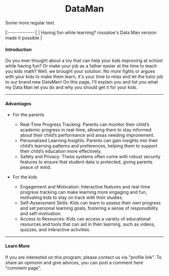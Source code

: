 <div style="text-align: center;">
  <h1>DataMan</h1>
</div>

Some more regular text.


|:-------------:|
| Having fun while learning? rossatoe's Data Man version made it possible |

#### Introduction
Do you ever thought about a toy that can help your kids improving at school while having fun? Or make your job as a father easier at the time to teach you kids math? Well, we brought your solution.
No more fights or argues with your kids to make them learn, it's your time to relax and let the tutor job to our brand new DataMan!
On this page, I'll explain you and list you what my Data Man let you do and why you should get it for your kids.

---

#### Advantages
- For the parents
  * Real-Time Progress Tracking: Parents can monitor their child’s academic progress in real-time, allowing them to stay informed about their child’s performance and areas needing improvement.
  * Personalized Learning Insights: Parents can gain insights into their child’s learning patterns and preferences, helping them to support their child’s education more effectively.
  * Safety and Privacy: These systems often come with robust security features to ensure that student data is protected, giving parents peace of mind.

- For the kids
  * Engagement and Motivation: Interactive features and real-time progress tracking can make learning more engaging and fun, motivating kids to stay on track with their studies.
  * Self-Assessment Skills: Kids can learn to assess their own progress and set personal learning goals, fostering a sense of responsibility and self-motivation
  * Access to Resources: Kids can access a variety of educational resources and tools that can aid in their learning, such as videos, quizzes, and interactive activities.

---

#### Learn More
If you are interested on this program, please contact us via "profile link".
To share an opinionn and give advices, you can post a comment here "comment page".
